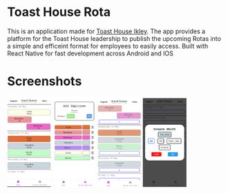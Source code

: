 # Toast House Rota

This is an application made for [Toast House Ikley](http://www.toasthouse.co.uk/). The app provides a platform for the Toast House leadership to publish the upcoming Rotas into a simple and efficeint format for employees to easily access. Built with React Native for fast development across Android and IOS

# Screenshots

<p class="imageContaienr">
  <img alt="Light" src="./screenshots/Screenshot_20240601-113025~2.png" width="20%">
  <img alt="Dark" src="./screenshots/Screenshot_20240601-113043~2.png" width="20%">
  <img alt="Light" src="./screenshots/Screenshot_20240601-113054~2.png" width="20%">
  <img alt="Dark" src="./screenshots/Screenshot_20240618-122838.png" width="20%">
</p>

